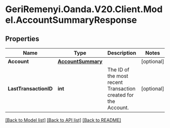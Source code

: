 # GeriRemenyi.Oanda.V20.Client.Model.AccountSummaryResponse
## Properties

Name | Type | Description | Notes
------------ | ------------- | ------------- | -------------
**Account** | [**AccountSummary**](AccountSummary.md) |  | [optional] 
**LastTransactionID** | **int** | The ID of the most recent Transaction created for the Account. | [optional] 

[[Back to Model list]](../README.md#documentation-for-models) [[Back to API list]](../README.md#documentation-for-api-endpoints) [[Back to README]](../README.md)

